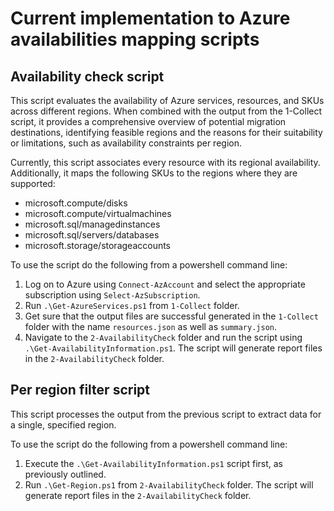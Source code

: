 # Current implementation to Azure availabilities mapping scripts

## Availability check script

This script evaluates the availability of Azure services, resources, and SKUs across different regions. When combined with the output from the 1-Collect script, it provides a comprehensive overview of potential migration destinations, identifying feasible regions and the reasons for their suitability or limitations, such as availability constraints per region.

Currently, this script associates every resource with its regional availability. Additionally, it maps the following SKUs to the regions where they are supported:
* microsoft.compute/disks
* microsoft.compute/virtualmachines
* microsoft.sql/managedinstances
* microsoft.sql/servers/databases
* microsoft.storage/storageaccounts

To use the script do the following from a powershell command line:
1. Log on to Azure using `Connect-AzAccount` and select the appropriate subscription using `Select-AzSubscription`.
2. Run `.\Get-AzureServices.ps1` from `1-Collect` folder.
3. Get sure that the output files are successful generated in the `1-Collect` folder with the name `resources.json` as well as `summary.json`.
4. Navigate to the `2-AvailabilityCheck` folder and run the script using `.\Get-AvailabilityInformation.ps1`. The script will generate report files in the `2-AvailabilityCheck` folder.

## Per region filter script

This script processes the output from the previous script to extract data for a single, specified region.

To use the script do the following from a powershell command line:
1. Execute the `.\Get-AvailabilityInformation.ps1` script first, as previously outlined.
2. Run `.\Get-Region.ps1` from `2-AvailabilityCheck` folder. The script will generate report files in the `2-AvailabilityCheck` folder.
